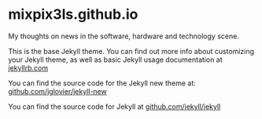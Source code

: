 mixpix3ls.github.io
===================

My thoughts on news in the software, hardware and technology scene.

This is the base Jekyll theme. You can find out more info about customizing your Jekyll theme, as well as basic Jekyll usage documentation at [jekyllrb.com][jekyll]

You can find the source code for the Jekyll new theme at: [github.com/jglovier/jekyll-new][jekyll-theme]

You can find the source code for Jekyll at [github.com/jekyll/jekyll](https://github.com/jekyll/jekyll)

[jekyll]:       http://jekyllrb.com/
[jekyll-theme]: https://github.com/jglovier/jekyll-new
